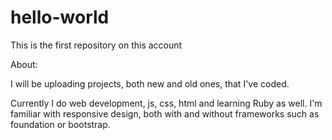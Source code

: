 # hello-world
This is the first repository on this account

About:

I will be uploading projects, both new and old ones, that I've coded.

Currently I do web development, js, css, html and learning Ruby as well.
I'm familiar with responsive design, both with and without frameworks such as foundation or bootstrap.

